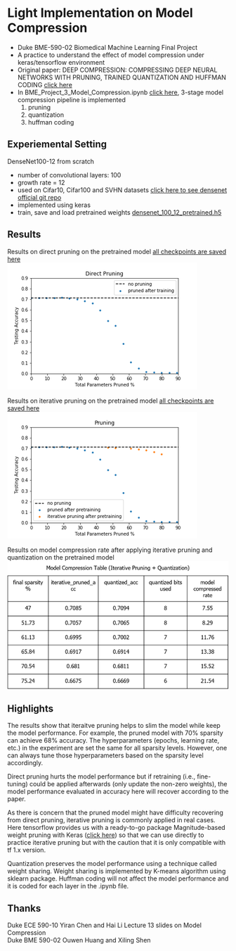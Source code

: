 # Light Implementation on Model Compression 
- Duke BME-590-02 Biomedical Machine Learning Final Project
- A practice to understand the effect of model compression under keras/tensorflow environment
- Original paper: DEEP COMPRESSION: COMPRESSING DEEP NEURAL NETWORKS WITH PRUNING, TRAINED QUANTIZATION AND HUFFMAN CODING
 [click here](https://github.com/songhan/Deep-Compression-AlexNet/blob/master)
- In BME_Project_3_Model_Compression.ipynb [click here](https://github.com/MyWhiteCastle/BME-590-Project3/blob/master/BME_Project_3_Model_Compression.ipynb), 3-stage model compression pipeline is implemented 
   1. pruning 
   2. quantization 
   3. huffman coding 


## Experiemental Setting
DenseNet100-12 from scratch <br>
- number of convolutional layers: 100 <br>
- growth rate = 12  <br>
- used on Cifar10, Cifar100 and SVHN datasets [click here to see densenet official git repo](https://github.com/liuzhuang13/DenseNet/blob/master)
- implemented using keras
- train, save and load pretrained weights [densenet_100_12_pretrained.h5](https://github.com/MyWhiteCastle/BME-590-Project3/blob/master/densenet_100_12_pretrained.h5) 

## Results
Results on direct pruning on the pretrained model [all checkpoints are saved here](https://github.com/MyWhiteCastle/BME-590-Project3/tree/master/direct%20pruning%20checkpoints)<br>
![direct pruning](https://github.com/MyWhiteCastle/BME-590-Project3/blob/master/results/Direct%20Pruning%20corrected.png "direct pruning")

Results on iterative pruning on the pretrained model [all checkpoints are saved here](https://github.com/MyWhiteCastle/BME-590-Project3/tree/master/iterative%20pruning%20checkpoints) <br>
![iterative pruning](https://github.com/MyWhiteCastle/BME-590-Project3/blob/master/results/Iterative%20Pruning.png "iterative pruning")

Results on model compression rate after applying iterative pruning and quantization on the pretrained model
![compression rate table](https://github.com/MyWhiteCastle/BME-590-Project3/blob/master/results/compression_rate_table.png "compression rate table")

## Highlights
The results show that iteraitve pruning helps to slim the model while keep the model performance. For example, the pruned model with 70% sparsity can achieve 68% accuracy. The hyperparameters (epochs, learning rate, etc.) in the experiment are set the same for all sparsity levels. However, one can always tune those hyperparameters based on the sparsity level accordingly.

Direct pruning hurts the model performance but if retraining (i.e., fine-tuning) could be applied afterwards (only update the non-zero weights), the model performance evaluated in accuracy here will recover according to the paper. 

As there is concern that the pruned model might have difficulty recovering from direct pruning, iterative pruning is commonly applied in real cases. Here tensorflow provides us with a ready-to-go package Magnitude-based weight pruning with Keras ([click here](https://www.tensorflow.org/model_optimization/guide/pruning/pruning_with_keras?authuser=1)) so that we can use directly to practice iterative pruning but with the caution that it is only compatible with tf 1.x version. 

Quantization preserves the model performance using a technique called weight sharing. Weight sharing is implemented by K-means algorithm using sklearn package. Huffman coding will not affect the model performance and it is coded for each layer in the .ipynb file. 

## Thanks
Duke ECE 590-10 Yiran Chen and Hai Li Lecture 13 slides on Model Compression <br>
Duke BME 590-02 Ouwen Huang and Xiling Shen <br>
